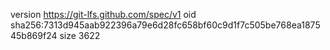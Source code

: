 version https://git-lfs.github.com/spec/v1
oid sha256:7313d945aab922396a79e6d28fc658bf60c9d1f7c505be768ea187545b869f24
size 3622
